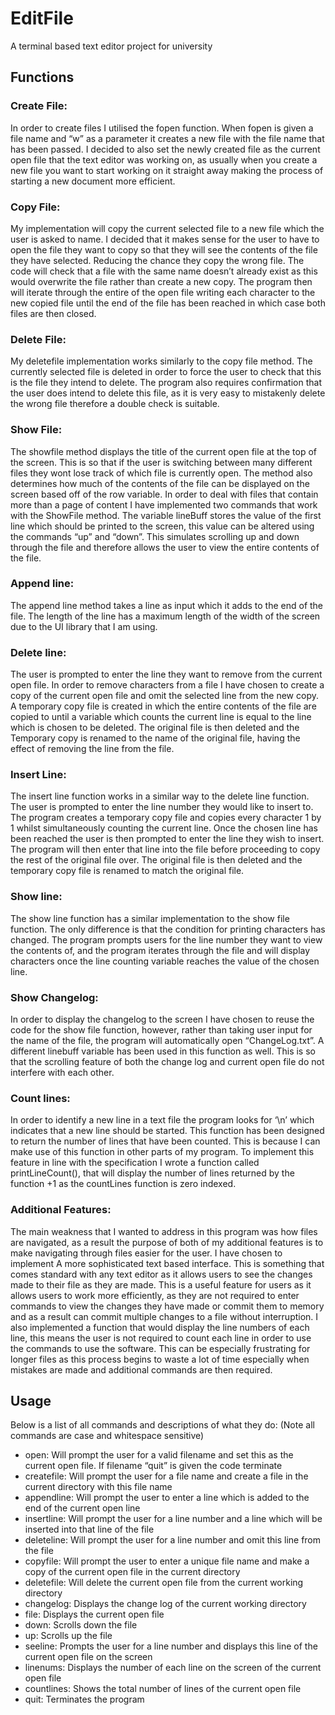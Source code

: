 # EditFile
A terminal based text editor project for university

## Functions

### Create File:
In order to create files I utilised the fopen function. When fopen is given a file name and “w” as a parameter it creates a new file with the file name that has been passed. 
I decided to also set the newly created file as the current open file that the text editor was working on, as usually when you create a new file you want to start working on it straight away making the process of starting a new document more efficient.

### Copy File:
My implementation will copy the current selected file to a new file which the user is asked to name.
I decided that it makes sense for the user to have to open the file they want to copy so that they will see the contents of the file they have selected. Reducing the chance they copy the wrong file.
The code will check that a file with the same name doesn’t already exist as this would overwrite the file rather than create a new copy.
The program then will iterate through the entire of the open file writing each character to the new copied file until the end of the file has been reached in which case both files are then closed.

### Delete File:
My deletefile implementation works similarly to the copy file method. The currently selected file is deleted in order to force the user to check that this is the file they intend to delete. 
The program also requires confirmation that the user does intend to delete this file, as it is very easy to mistakenly delete the wrong file therefore a double check is suitable.

### Show File:
The showfile method displays the title of the current open file at the top of the screen. This is so that if the user is switching between many different files they wont lose track of which file is currently open.
The method also determines how much of the contents of the file can be displayed on the screen based off of the row variable.
In order to deal with files that contain more than a page of content I have implemented two commands that work with the ShowFile method.
The variable lineBuff stores the value of the first line which should be printed to the screen, this value can be altered using the commands “up” and “down”. This simulates scrolling up and down through the file and therefore allows the user to view the entire contents of the file.

### Append line:
The append line method takes a line as input which it adds to the end of the file. The length of the line has a maximum length of the width of the screen due to the UI library that I am using.

### Delete line:
The user is prompted to enter the line they want to remove from the current open file.
In order to remove characters from a file I have chosen to create a copy of the current open file and omit the selected line from the new copy.
A temporary copy file is created in which the entire contents of the file are copied to until a variable which counts the current line is equal to the line which is chosen to be deleted. 
The original file is then deleted and the Temporary copy is renamed to the name of the original file, having the effect of removing the line from the file.

### Insert Line:
The insert line function works in a similar way to the delete line function. The user is prompted to enter the line number they would like to insert to. The program creates a temporary copy file and copies every character 1 by 1 whilst simultaneously counting the current line.
Once the chosen line has been reached the user is then prompted to enter the line they wish to insert. The program will then enter that line into the file before proceeding to copy the rest of the original file over. 
The original file is then deleted and the temporary copy file is renamed to match the original file.

### Show line:
The show line function has a similar implementation to the show file function. The only difference is that the condition for printing characters has changed.
The program prompts users for the line number they want to view the contents of, and the program iterates through the file and will display characters once the line counting variable reaches the value of the chosen line.

### Show Changelog:
In order to display the changelog to the screen I have chosen to reuse the code for the show file function, however, rather than taking user input for the name of the file, the program will automatically open “ChangeLog.txt”.
A different linebuff variable has been used in this function as well. This is so that the scrolling feature of both the change log and current open file do not interfere with each other.

### Count lines:
In order to identify a new line in a text file the program looks for ‘\n’ which indicates that a new line should be started. This function has been designed to return the number of lines that have been counted. This is because I can make use of this function in other parts of my program.
To implement this feature in line with the specification I wrote a function called printLineCount(), that will display the number of lines returned by the function +1 as the countLines function is zero indexed.

### Additional Features:
The main weakness that I wanted to address in this program was how files are navigated, as a result the purpose of both of my additional features is to make navigating through files easier for the user.
I have chosen to implement A more sophisticated text based interface. This is something that comes standard with any text editor as it allows users to see the changes made to their file as they are made. This is a useful feature for users as it allows users to work more efficiently, as they are not required to enter commands to view the changes they have made or commit them to memory and as a result can commit multiple changes to a file without interruption.
I also implemented a function that would display the line numbers of each line, this means the user is not required to count each line in order to use the commands to use the software. This can be especially frustrating for longer files as this process begins to waste a lot of time especially when mistakes are made and additional commands are then required.

## Usage

Below is a list of all commands and descriptions of what they do:
(Note all commands are case and whitespace sensitive)

- open:	Will prompt the user for a valid filename and set this as the current open file. If filename “quit” is given the code terminate
- createfile:	Will prompt the user for a file name and create a file in the current directory with this file name
- appendline:	Will prompt the user to enter a line which is added to the end of the current open line
- insertline:	Will prompt the user for a line number and a line which will be inserted into that line of the file
- deleteline:	Will prompt the user for a line number and omit this line from the file
- copyfile:	Will prompt the user to enter a unique file name and make a copy of the current open file in the current directory 
- deletefile:	Will delete the current open file from the current working directory
- changelog:	Displays the change log of the current working directory 
- file:	Displays the current open file 
- down:	Scrolls down the file 
- up:	Scrolls up the file
- seeline:	Prompts the user for a line number and displays this line of the current open file on the screen
- linenums:	Displays the number of each line on the screen of the current open file
- countlines:	Shows the total number of lines of the current open file
- quit:	Terminates the program
